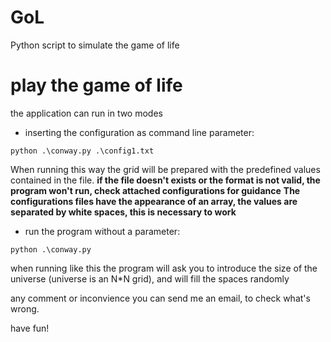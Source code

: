 # GoL
Python script to simulate the game of life

# play the game of life
the application can run in two modes
- inserting the configuration as command line parameter:
```
python .\conway.py .\config1.txt
```
When running this way the grid will be prepared with the predefined values contained in the file.
**if the file doesn't exists or the format is not valid, the program won't run, check attached configurations for guidance**
**The configurations files have the appearance of an array, the values are separated by white spaces, this is necessary to work**

- run the program without a parameter:

```
python .\conway.py
```
when running like this the program will ask you to introduce the size of the universe (universe is an N*N grid), and will fill the spaces randomly

any comment or inconvience you can send me an email, to check what's wrong.

have fun!
